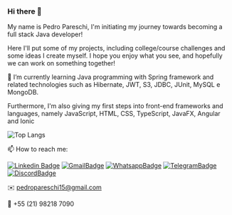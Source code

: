 ### Hi there 👋

My name is Pedro Pareschi, I'm initiating my journey towards becoming a full stack Java developer! 

Here I'll put some of my projects, including college/course challenges and some ideas I create myself. I hope you enjoy what you see, and hopefully we can work on something together!

🌱 I’m currently learning Java programming with Spring framework and related technologies such as Hibernate, JWT, S3, JDBC, JUnit, MySQL e MongoDB. 

Furthermore, I'm also giving my first steps into front-end frameworks and languages, namely JavaScript, HTML, CSS, TypeScript, JavaFX, Angular and Ionic

![Top Langs](https://github-readme-stats.vercel.app/api/top-langs/?username=pedropareschi&layout=compact)

<!--START_SECTION:waka-->
<!--END_SECTION:waka-->

  
📫 How to reach me:

  [![Linkedin Badge](https://img.shields.io/badge/LinkedIn-0077B5?style=for-the-badge&logo=linkedin&logoColor=white)](https://www.linkedin.com/in/pedro-pareschi/)
  [![GmailBadge](https://img.shields.io/badge/Gmail-D14836?style=for-the-badge&logo=gmail&logoColor=white)](mailto:pedropareschi15@gmail.com)
  [![WhatsappBadge](https://img.shields.io/badge/WhatsApp-25D366?style=for-the-badge&logo=whatsapp&logoColor=white)](https://wa.me/21982187090)
  [![TelegramBadge](https://img.shields.io/badge/Telegram-2CA5E0?style=for-the-badge&logo=telegram&logoColor=white)](https://t.me/pedropareschi)
  [![DiscordBadge](https://img.shields.io/badge/Discord-7289DA?style=for-the-badge&logo=discord&logoColor=white)](https://discordapp.com/users/782977628181233694)
  
  ✉️ pedropareschi15@gmail.com
  
  📱  +55 (21) 98218 7090



